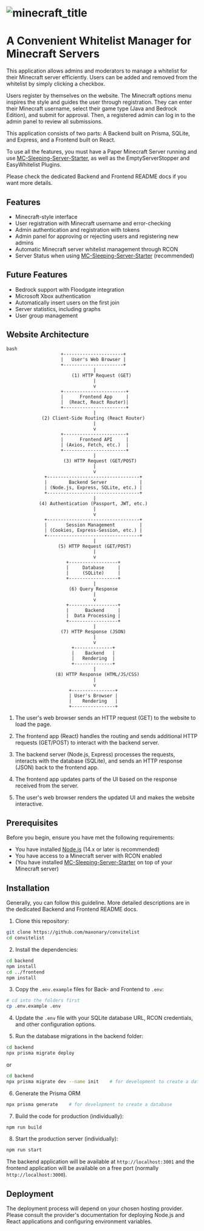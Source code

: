 # ![minecraft_title](https://github.com/maxonary/convitelist/assets/62939182/6ba92ce8-031b-4cba-954c-16ce3adbab59)

# A Convenient Whitelist Manager for Minecraft Servers

This application allows admins and moderators to manage a whitelist for their Minecraft server efficiently.
Users can be added and removed from the whitelist by simply clicking a checkbox.

Users register by themselves on the website. The Minecraft options menu inspires the style and guides the user through registration.
They can enter their Minecraft username, select their game type (Java and Bedrock Edition), and submit for approval.
Then, a registered admin can log in to the admin panel to review all submissions. 

This application consists of two parts: A Backend built on Prisma, SQLite, and Express, and a Frontend built on React. 

To use all the features, you must have a Paper Minecraft Server running and use [MC-Sleeping-Server-Starter](https://github.com/vincss/mcsleepingserverstarter), as well as the EmptyServerStopper and EasyWhitelist Plugins. 

Please check the dedicated Backend and Frontend README docs if you want more details.

## Features

- Minecraft-style interface
- User registration with Minecraft username and error-checking
- Admin authentication and registration with tokens
- Admin panel for approving or rejecting users and registering new admins
- Automatic Minecraft server whitelist management through RCON
- Server Status when using [MC-Sleeping-Server-Starter](https://github.com/vincss/mcsleepingserverstarter) (recommended)

## Future Features

* Bedrock support with Floodgate integration
* Microsoft Xbox authentication
* Automatically insert users on the first join
* Server statistics, including graphs
* User group management

## Website Architecture
```
bash
                    +----------------------+
                    |   User's Web Browser |
                    +----------------------+
                                |
                        (1) HTTP Request (GET)
                                |
                                v
                    +-----------------------+
                    |      Frontend App     |
                    |  (React, React Router)|
                    +-----------------------+
                                |
             (2) Client-Side Routing (React Router)
                                |
                                v
                    +-----------------------+
                    |      Frontend API     |
                    | (Axios, Fetch, etc.)  |
                    +-----------------------+
                                |
                     (3) HTTP Request (GET/POST)
                                |
                                v
              +----------------------------------+
              |        Backend Server            |
              | (Node.js, Express, SQLite, etc.) |
              +----------------------------------+
                                |
            (4) Authentication (Passport, JWT, etc.)
                                |
                                v
              +----------------------------------+
              |       Session Management         |
              | (Cookies, Express-Session, etc.) |
              +----------------------------------+
                                |
                   (5) HTTP Request (GET/POST)
                                |
                                v
                      +------------------+
                      |     Database     |
                      |     (SQLite)     |
                      +------------------+
                                |
                       (6) Query Response
                                |
                                v
                      +------------------+
                      |      Backend     |
                      |  Data Processing |
                      +------------------+
                                |
                    (7) HTTP Response (JSON)
                                |
                                v
                        +--------------+
                        |    Backend   |
                        |   Rendering  |
                        +--------------+
                                |
                  (8) HTTP Response (HTML/JS/CSS)
                                |
                                v
                       +----------------+
                       | User's Browser |
                       |    Rendering   |
                       +----------------+
```

1. The user's web browser sends an HTTP request (GET) to the website to load the page.

2. The frontend app (React) handles the routing and sends additional HTTP requests (GET/POST) to interact with the backend server.

3. The backend server (Node.js, Express) processes the requests, interacts with the database (SQLite), and sends an HTTP response (JSON) back to the frontend app.

4. The frontend app updates parts of the UI based on the response received from the server.

5. The user's web browser renders the updated UI and makes the website interactive.

## Prerequisites

Before you begin, ensure you have met the following requirements:

- You have installed [Node.js](https://nodejs.org/) (14.x or later is recommended)
- You have access to a Minecraft server with RCON enabled
- (You have installed [MC-Sleeping-Server-Starter](https://github.com/vincss/mcsleepingserverstarter) on top of your Minecraft server)

## Installation

Generally, you can follow this guideline. More detailed descriptions are in the dedicated Backend and Frontend README docs. 

1. Clone this repository:
```bash
git clone https://github.com/maxonary/convitelist
cd convitelist
```

2. Install the dependencies:
```bash
cd backend
npm install 
cd ../frontend 
npm install
```

3. Copy the `.env.example` files for Back- and Frontend to `.env`:
```bash
# cd into the folders first
cp .env.example .env
```

4. Update the `.env` file with your SQLite database URL, RCON credentials, and other configuration options.

5. Run the database migrations in the backend folder:
```bash
cd backend 
npx prisma migrate deploy
```
or
```bash
cd backend 
npx prisma migrate dev --name init    # for development to create a database
```

6. Generate the Prisma ORM
```bash 
npx prisma generate    # for development to create a database
```

7. Build the code for production (individually):
```bash
npm run build
```

8. Start the production server (individually):
```bash
npm run start
```

The backend application will be available at `http://localhost:3001` 
and the frontend application will be available on a free port (normally `http://localhost:3000`).

## Deployment

The deployment process will depend on your chosen hosting provider. Please consult the provider's documentation for deploying Node.js and React applications and configuring environment variables.
